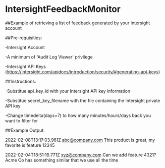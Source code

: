 # IntersightFeedbackMonitor
##Example of retrieving a list of feedback generated by your Intersight account




##Pre-requisities:

-Intersight Account

-A minimum of 'Audit Log Viewer' privilege

-Intersight API Keys (https://intersight.com/apidocs/introduction/security/#generating-api-keys)




##Instructions:

-Substitue api_key_id with your Intersight API key information

-Substitue secret_key_filename with the file containing the Intersight private API key

-Change timedelta(days=7) to how many minutes/hours/days back you want to filter for




##Example Output:


2022-02-08T13:17:03.961Z abc@company.com
This product is great, my favorite is feature 12345


2022-02-04T18:51:19.771Z xyz@company.com
Can we add feature 4321?  Acme Co has something similar that we use all the time
